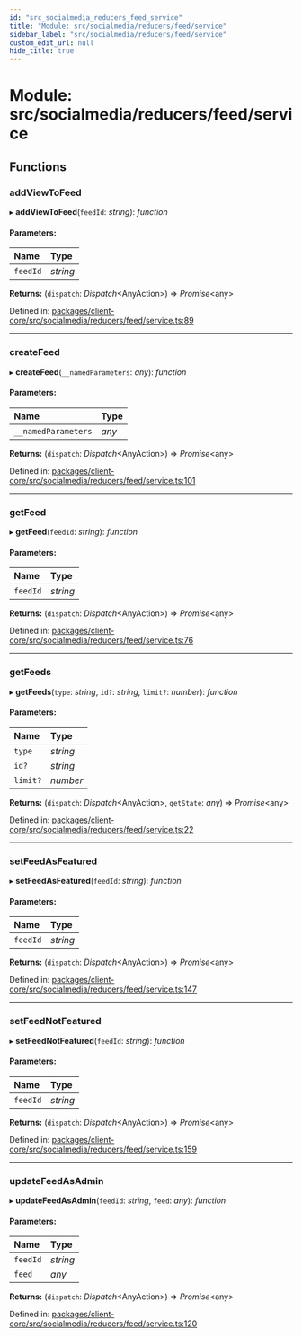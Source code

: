 ```yaml
---
id: "src_socialmedia_reducers_feed_service"
title: "Module: src/socialmedia/reducers/feed/service"
sidebar_label: "src/socialmedia/reducers/feed/service"
custom_edit_url: null
hide_title: true
---
```


# Module: src/socialmedia/reducers/feed/service

## Functions

### addViewToFeed

▸ **addViewToFeed**(`feedId`: *string*): *function*

#### Parameters:

Name | Type |
:------ | :------ |
`feedId` | *string* |

**Returns:** (`dispatch`: *Dispatch*<AnyAction\>) => *Promise*<any\>

Defined in: [packages/client-core/src/socialmedia/reducers/feed/service.ts:89](https://github.com/xr3ngine/xr3ngine/blob/716a06460/packages/client-core/src/socialmedia/reducers/feed/service.ts#L89)

___

### createFeed

▸ **createFeed**(`__namedParameters`: *any*): *function*

#### Parameters:

Name | Type |
:------ | :------ |
`__namedParameters` | *any* |

**Returns:** (`dispatch`: *Dispatch*<AnyAction\>) => *Promise*<any\>

Defined in: [packages/client-core/src/socialmedia/reducers/feed/service.ts:101](https://github.com/xr3ngine/xr3ngine/blob/716a06460/packages/client-core/src/socialmedia/reducers/feed/service.ts#L101)

___

### getFeed

▸ **getFeed**(`feedId`: *string*): *function*

#### Parameters:

Name | Type |
:------ | :------ |
`feedId` | *string* |

**Returns:** (`dispatch`: *Dispatch*<AnyAction\>) => *Promise*<any\>

Defined in: [packages/client-core/src/socialmedia/reducers/feed/service.ts:76](https://github.com/xr3ngine/xr3ngine/blob/716a06460/packages/client-core/src/socialmedia/reducers/feed/service.ts#L76)

___

### getFeeds

▸ **getFeeds**(`type`: *string*, `id?`: *string*, `limit?`: *number*): *function*

#### Parameters:

Name | Type |
:------ | :------ |
`type` | *string* |
`id?` | *string* |
`limit?` | *number* |

**Returns:** (`dispatch`: *Dispatch*<AnyAction\>, `getState`: *any*) => *Promise*<any\>

Defined in: [packages/client-core/src/socialmedia/reducers/feed/service.ts:22](https://github.com/xr3ngine/xr3ngine/blob/716a06460/packages/client-core/src/socialmedia/reducers/feed/service.ts#L22)

___

### setFeedAsFeatured

▸ **setFeedAsFeatured**(`feedId`: *string*): *function*

#### Parameters:

Name | Type |
:------ | :------ |
`feedId` | *string* |

**Returns:** (`dispatch`: *Dispatch*<AnyAction\>) => *Promise*<any\>

Defined in: [packages/client-core/src/socialmedia/reducers/feed/service.ts:147](https://github.com/xr3ngine/xr3ngine/blob/716a06460/packages/client-core/src/socialmedia/reducers/feed/service.ts#L147)

___

### setFeedNotFeatured

▸ **setFeedNotFeatured**(`feedId`: *string*): *function*

#### Parameters:

Name | Type |
:------ | :------ |
`feedId` | *string* |

**Returns:** (`dispatch`: *Dispatch*<AnyAction\>) => *Promise*<any\>

Defined in: [packages/client-core/src/socialmedia/reducers/feed/service.ts:159](https://github.com/xr3ngine/xr3ngine/blob/716a06460/packages/client-core/src/socialmedia/reducers/feed/service.ts#L159)

___

### updateFeedAsAdmin

▸ **updateFeedAsAdmin**(`feedId`: *string*, `feed`: *any*): *function*

#### Parameters:

Name | Type |
:------ | :------ |
`feedId` | *string* |
`feed` | *any* |

**Returns:** (`dispatch`: *Dispatch*<AnyAction\>) => *Promise*<any\>

Defined in: [packages/client-core/src/socialmedia/reducers/feed/service.ts:120](https://github.com/xr3ngine/xr3ngine/blob/716a06460/packages/client-core/src/socialmedia/reducers/feed/service.ts#L120)
